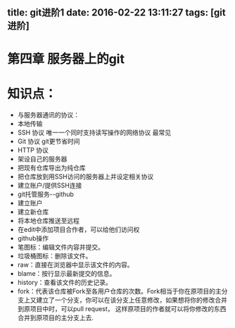 title: git进阶1
date: 2016-02-22 13:11:27
tags: [git进阶]
---
# 第四章 服务器上的git

# 知识点：
 - 与服务器通讯的协议：
  - 本地传输
  - SSH 协议 唯一一个同时支持读写操作的网络协议 最常见
  - Git 协议 git更节省时间
  - HTTP 协议
 - 架设自己的服务器
  - 把现有仓库导出为纯仓库
  - 把仓库放到用SSH访问的服务器上并设定相关协议
  - 建立账户/提供SSH连接
 - git托管服务--github
  - 建立账户
  - 建立新仓库
  - 将本地仓库推送至远程
  - 在edit中添加项目合作者，可以给他们访问权
 - github操作
  - 笔图标：编辑文件内容并提交。 
  - 垃圾桶图标：删除该文件。 
  - raw：直接在浏览器中显示该文件的内容。   
  - blame：按行显示最新提交的信息。 
  - history：查看该文件的历史记录。
  - fork：代表该仓库被Fork至各用户仓库的次数。Fork相当于你在原项目的主分支上又建立了一个分支，你可以在该分支上任意修改，如果想将你的修改合并到原项目中时，可以pull request，
这样原项目的作者就可以将你修改的东西合并到原项目的主分支上去. 
